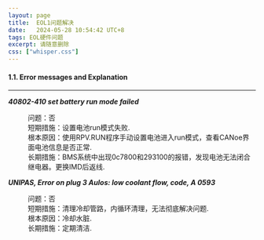 ```yaml
---
layout: page
title:  EOL1问题解决
date:   2024-05-28 10:54:42 UTC+8
tags: EOL硬件问题
excerpt: 请随意删除
css: ["whisper.css"]
---
```


<!-- 注释：修改文字部分即可，不要修改其他带有<>的东西 --> 
<h4>1.1. Error messages and Explanation</h4>
<hr class="docutils" />
<dl class="simple">

 
<dt><em><b>40802-410 set battery run mode failed</b></em></dt><dd><p>
    问题：否<br>
    短期措施：设置电池run模式失败.<br>
    根本原因：使用RPV.RUN程序手动设置电池进入run模式，查看CANoe界面电池信息是否正常.<br>
    长期措施：BMS系统中出现0c7800和293100的报错，发现电池无法闭合继电器。更换IMD后返线.</p>
</dd>
<dt><em><b>UNIPAS, Error on plug 3
Aulos: low coolant flow, code, A 0593 </b></em></dt><dd><p>
    问题：否<br>
    短期措施：清理冷却管路，内循环清理，无法彻底解决问题.<br>
    根本原因：冷却水脏.<br>
    长期措施：定期清洁.</p>
</dd>
